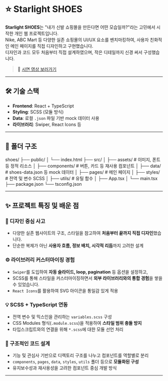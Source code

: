 # ⭐ Starlight SHOES

**Starlight SHOES**는 "내가 신발 쇼핑몰을 만든다면 어떤 모습일까?"라는 고민에서 시작한 개인 웹 프로젝트입니다.  
Nike, ABC Mart 등 다양한 실존 쇼핑몰의 UI/UX 요소를 벤치마킹하여, 사용자 친화적인 메인 페이지를 직접 디자인하고 구현했습니다.  
디자인과 코드 모두 처음부터 직접 설계하였으며, 작은 디테일까지 신경 써서 구성했습니다.

> 🔗 [시연 영상 보러가기](https://youtu.be/y4ZW83wWuncf)

---

## 🛠️ 기술 스택

- **Frontend**: React + TypeScript
- **Styling**: SCSS (모듈 방식)
- **Data**: 로컬 `.json` 파일 기반 mock 데이터 사용
- **라이브러리**: Swiper, React Icons 등

---

## 📂 폴더 구조
shoes/
├── public/
│ └── index.html
├── src/
│ ├── assets/ # 이미지, 폰트 등 정적 리소스
│ ├── components/ # 버튼, 카드 등 재사용 컴포넌트
│ ├── data/ # shoes-data.json 등 mock 데이터
│ ├── pages/ # 메인 페이지
│ ├── styles/ # 전역 및 변수 SCSS
│ ├── utils/ # 유틸 함수
│ ├── App.tsx
│ └── main.tsx
├── package.json
└── tsconfig.json


---

## ✨ 프로젝트 특징 및 배운 점

### 🎨 디자인 중심 사고

- 다양한 실존 웹사이트의 구조, 스타일을 참고하여 **처음부터 끝까지 직접 디자인**했습니다.
- 단순한 복제가 아닌 **사용자 흐름, 정보 배치, 시각적 리듬**까지 고려한 설계

### ⚙️ 라이브러리 커스터마이징 경험

- `Swiper`를 도입하여 **자동 슬라이드, loop, pagination** 등 옵션을 설정하고,
- SCSS를 통해 스타일을 커스터마이징하면서 **외부 라이브러리와의 통합 경험**을 쌓을 수 있었습니다.
- `React Icons`를 활용하여 SVG 아이콘을 통일감 있게 적용

### 💡 SCSS + TypeScript 연동

- 전역 변수 및 믹스인을 관리하는 `variables.scss` 구성
- CSS Modules 형식(`.module.scss`)을 적용하여 **스타일 범위 충돌 방지**
- 타입스크립트와의 연결을 위해 `*.scss`에 대한 모듈 선언 처리

### 📁 구조적인 코드 설계

- 기능 및 관심사 기반으로 디렉토리 구조를 나누고 컴포넌트를 역할별로 분리
- `components`, `pages`, `data`, `styles`, `utils` 폴더 등으로 **모듈화된 구성**
- 유지보수성과 재사용성을 고려한 컴포넌트 중심 개발 방식

---
